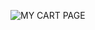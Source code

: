 ![MY CART PAGE](https://user-images.githubusercontent.com/95837544/207123396-70746de8-867d-48c3-bd5c-36575d41587a.png)
